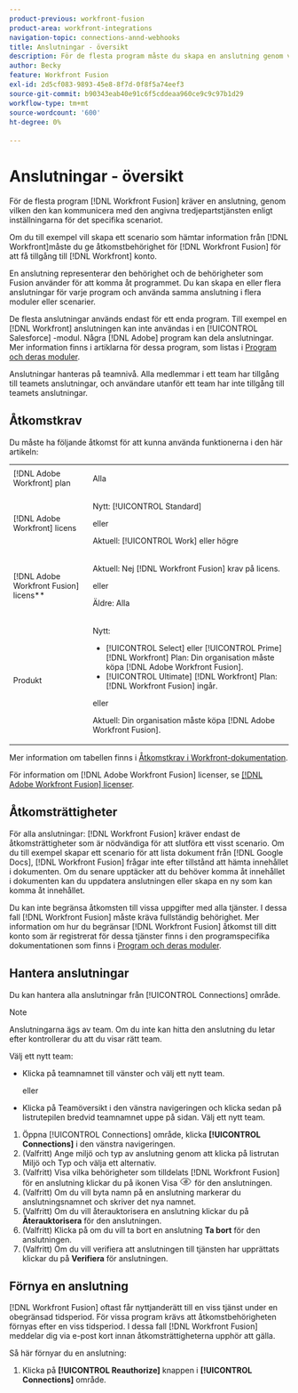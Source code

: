 ```yaml
---
product-previous: workfront-fusion
product-area: workfront-integrations
navigation-topic: connections-annd-webhooks
title: Anslutningar - översikt
description: För de flesta program måste du skapa en anslutning genom vilken [!DNL Adobe Workfront Fusion] kan kommunicera med den angivna tredjepartstjänsten enligt inställningarna för det specifika scenariot.
author: Becky
feature: Workfront Fusion
exl-id: 2d5cf083-9893-45e8-8f7d-0f8f5a74eef3
source-git-commit: b90343eab40e91c6f5cddeaa960ce9c9c97b1d29
workflow-type: tm+mt
source-wordcount: '600'
ht-degree: 0%

---
```


# Anslutningar - översikt

<!-- Audited: 3/2024-->

För de flesta program [!DNL Workfront Fusion] kräver en anslutning, genom vilken den kan kommunicera med den angivna tredjepartstjänsten enligt inställningarna för det specifika scenariot.

Om du till exempel vill skapa ett scenario som hämtar information från [!DNL Workfront]måste du ge åtkomstbehörighet för [!DNL Workfront Fusion] för att få tillgång till [!DNL Workfront] konto.

En anslutning representerar den behörighet och de behörigheter som Fusion använder för att komma åt programmet. Du kan skapa en eller flera anslutningar för varje program och använda samma anslutning i flera moduler eller scenarier.

De flesta anslutningar används endast för ett enda program. Till exempel en [!DNL Workfront] anslutningen kan inte användas i en [!UICONTROL Salesforce] -modul. Några [!DNL Adobe] program kan dela anslutningar. Mer information finns i artiklarna för dessa program, som listas i [Program och deras moduler](/help/quicksilver/workfront-fusion/apps-and-their-modules/apps-and-their-modules.md).

Anslutningar hanteras på teamnivå. Alla medlemmar i ett team har tillgång till teamets anslutningar, och användare utanför ett team har inte tillgång till teamets anslutningar.

## Åtkomstkrav

Du måste ha följande åtkomst för att kunna använda funktionerna i den här artikeln:

<table style="table-layout:auto">
 <col> 
 <col> 
 <tbody> 
  <tr> 
   <td role="rowheader">[!DNL Adobe Workfront] plan</td> 
   <td> <p>Alla</p> </td> 
  </tr> 
  <tr data-mc-conditions=""> 
   <td role="rowheader">[!DNL Adobe Workfront] licens</td> 
   <td> <p>Nytt: [!UICONTROL Standard]</p><p>eller</p><p>Aktuell: [!UICONTROL Work] eller högre</p> </td> 
  </tr> 
  <tr> 
   <td role="rowheader">[!DNL Adobe Workfront Fusion] licens**</td> 
   <td>
   <p>Aktuell: Nej [!DNL Workfront Fusion] krav på licens.</p>
   <p>eller</p>
   <p>Äldre: Alla </p>
   </td> 
  </tr> 
  <tr> 
   <td role="rowheader">Produkt</td> 
   <td>
   <p>Nytt:</p> <ul><li>[!UICONTROL Select] eller [!UICONTROL Prime] [!DNL Workfront] Plan: Din organisation måste köpa [!DNL Adobe Workfront Fusion].</li><li>[!UICONTROL Ultimate] [!DNL Workfront] Plan: [!DNL Workfront Fusion] ingår.</li></ul>
   <p>eller</p>
   <p>Aktuell: Din organisation måste köpa [!DNL Adobe Workfront Fusion].</p>
   </td> 
  </tr>
 </tbody> 
</table>

Mer information om tabellen finns i [Åtkomstkrav i Workfront-dokumentation](/help/quicksilver/administration-and-setup/add-users/access-levels-and-object-permissions/access-level-requirements-in-documentation.md).

För information om [!DNL Adobe Workfront Fusion] licenser, se [[!DNL Adobe Workfront Fusion] licenser](../../workfront-fusion/get-started/license-automation-vs-integration.md).

## Åtkomsträttigheter

För alla anslutningar: [!DNL Workfront Fusion] kräver endast de åtkomsträttigheter som är nödvändiga för att slutföra ett visst scenario. Om du till exempel skapar ett scenario för att lista dokument från [!DNL Google Docs], [!DNL Workfront Fusion] frågar inte efter tillstånd att hämta innehållet i dokumenten. Om du senare upptäcker att du behöver komma åt innehållet i dokumenten kan du uppdatera anslutningen eller skapa en ny som kan komma åt innehållet.

Du kan inte begränsa åtkomsten till vissa uppgifter med alla tjänster. I dessa fall [!DNL Workfront Fusion] måste kräva fullständig behörighet. Mer information om hur du begränsar [!DNL Workfront Fusion] åtkomst till ditt konto som är registrerat för dessa tjänster finns i den programspecifika dokumentationen som finns i [Program och deras moduler](/help/quicksilver/workfront-fusion/apps-and-their-modules/apps-and-their-modules.md).

## Hantera anslutningar

Du kan hantera alla anslutningar från [!UICONTROL Connections] område.

>[!NOTE]
>
>Anslutningarna ägs av team. Om du inte kan hitta den anslutning du letar efter kontrollerar du att du visar rätt team.
>
>Välj ett nytt team:
>
>* Klicka på teamnamnet till vänster och välj ett nytt team.
>
>    eller
>
>* Klicka på Teamöversikt i den vänstra navigeringen och klicka sedan på listrutepilen bredvid teamnamnet uppe på sidan. Välj ett nytt team.

1. Öppna [!UICONTROL Connections] område, klicka <b>[!UICONTROL Connections]</b> i den vänstra navigeringen.
1. (Valfritt) Ange miljö och typ av anslutning genom att klicka på listrutan Miljö och Typ och välja ett alternativ.
1. (Valfritt) Visa vilka behörigheter som tilldelats [!DNL Workfront Fusion] för en anslutning klickar du på ikonen Visa ![Visa anslutningsbehörigheter](assets/view-connection-permissions.png) för den anslutningen.
1. (Valfritt) Om du vill byta namn på en anslutning markerar du anslutningsnamnet och skriver det nya namnet.
1. (Valfritt) Om du vill återauktorisera en anslutning klickar du på **Återauktorisera** för den anslutningen.
1. (Valfritt) Klicka på om du vill ta bort en anslutning **Ta bort** för den anslutningen.
1. (Valfritt) Om du vill verifiera att anslutningen till tjänsten har upprättats klickar du på **Verifiera** för anslutningen.



## Förnya en anslutning

[!DNL Workfront Fusion] oftast får nyttjanderätt till en viss tjänst under en obegränsad tidsperiod. För vissa program krävs att åtkomstbehörigheten förnyas efter en viss tidsperiod. I dessa fall [!DNL Workfront Fusion] meddelar dig via e-post kort innan åtkomsträttigheterna upphör att gälla.

Så här förnyar du en anslutning:

1. Klicka på **[!UICONTROL Reauthorize]** knappen i **[!UICONTROL Connections]** område.

